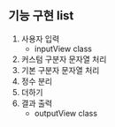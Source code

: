 ## 기능 구현 list

1. 사용자 입력
    - inputView class
2. 커스텀 구분자 문자열 처리
3. 기본 구분자 문자열 처리
4. 정수 분리
4. 더하기
5. 결과 출력
    - outputView class

